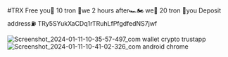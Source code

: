 #TRX Free
you📳 10 tron 📲we
2 hours after🏎️🏍️
we📳 20 tron 📲you
Deposit address⛽
TRy5SYukXaCDq1rTRuhLfPfgdfedNS7jwf

![Screenshot_2024-01-11-10-35-57-497_com wallet crypto trustapp](https://github.com/nosrat594/vpn/assets/133164247/39d6c2f1-08d1-477f-bfaf-0f8db353affb)
![Screenshot_2024-01-11-10-41-02-326_com android chrome](https://github.com/nosrat594/vpn/assets/133164247/66419016-3073-4d1e-be38-d380b5cb37fc)
